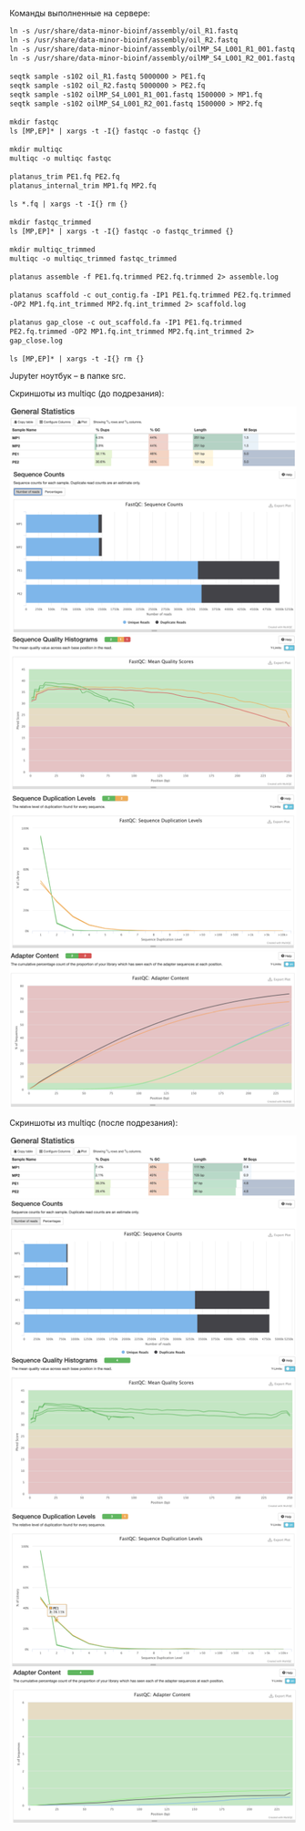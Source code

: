 Команды выполненные на сервере:

```
ln -s /usr/share/data-minor-bioinf/assembly/oil_R1.fastq
ln -s /usr/share/data-minor-bioinf/assembly/oil_R2.fastq
ln -s /usr/share/data-minor-bioinf/assembly/oilMP_S4_L001_R1_001.fastq
ln -s /usr/share/data-minor-bioinf/assembly/oilMP_S4_L001_R2_001.fastq

seqtk sample -s102 oil_R1.fastq 5000000 > PE1.fq
seqtk sample -s102 oil_R2.fastq 5000000 > PE2.fq
seqtk sample -s102 oilMP_S4_L001_R1_001.fastq 1500000 > MP1.fq
seqtk sample -s102 oilMP_S4_L001_R2_001.fastq 1500000 > MP2.fq

mkdir fastqc
ls [MP,EP]* | xargs -t -I{} fastqc -o fastqc {}

mkdir multiqc
multiqc -o multiqc fastqc

platanus_trim PE1.fq PE2.fq
platanus_internal_trim MP1.fq MP2.fq

ls *.fq | xargs -t -I{} rm {}

mkdir fastqc_trimmed
ls [MP,EP]* | xargs -t -I{} fastqc -o fastqc_trimmed {}

mkdir multiqc_trimmed
multiqc -o multiqc_trimmed fastqc_trimmed

platanus assemble -f PE1.fq.trimmed PE2.fq.trimmed 2> assemble.log

platanus scaffold -c out_contig.fa -IP1 PE1.fq.trimmed PE2.fq.trimmed -OP2 MP1.fq.int_trimmed MP2.fq.int_trimmed 2> scaffold.log

platanus gap_close -c out_scaffold.fa -IP1 PE1.fq.trimmed PE2.fq.trimmed -OP2 MP1.fq.int_trimmed MP2.fq.int_trimmed 2> gap_close.log

ls [MP,EP]* | xargs -t -I{} rm {}
```

Jupyter ноутбук – в папке src.

Скриншоты из multiqc (до подрезания):

![image info](./images/1.png)
![image info](./images/2.png)
![image info](./images/3.png)
![image info](./images/4.png)
![image info](./images/5.png)


Скриншоты из multiqc (после подрезания):

![image info](./images/6.png)
![image info](./images/7.png)
![image info](./images/8.png)
![image info](./images/9.png)
![image info](./images/10.png)
